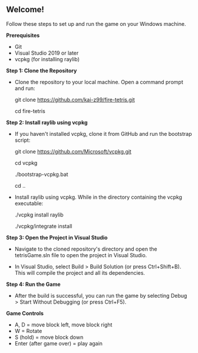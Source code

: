 ## __Welcome!__

Follow these steps to set up and run the  game on your Windows machine.  

__Prerequisites__
- Git
- Visual Studio 2019 or later
- vcpkg (for installing raylib)

__Step 1: Clone the Repository__
- Clone the  repository to your local machine. Open a command prompt and run:

  git clone https://github.com/kai-z99/fire-tetris.git
  
  cd fire-tetris

__Step 2: Install raylib using vcpkg__
- If you haven't installed vcpkg, clone it from GitHub and run the bootstrap script:

  git clone https://github.com/Microsoft/vcpkg.git
  
  cd vcpkg
  
  ./bootstrap-vcpkg.bat
  
  cd ..

- Install raylib using vcpkg. While in the directory containing the vcpkg executable:

  ./vcpkg install raylib

  ./vcpkg/integrate install

__Step 3: Open the Project in Visual Studio__
- Navigate to the cloned repository's directory and open the tetrisGame.sln file to open the project in Visual Studio.
  
- In Visual Studio, select Build > Build Solution (or press Ctrl+Shift+B). This will compile the project and all its dependencies.

__Step 4: Run the Game__
- After the build is successful, you can run the game by selecting Debug > Start Without Debugging (or press Ctrl+F5).

__Game Controls__

- A, D = move block left, move block right
- W = Rotate
- S (hold) = move block down
- Enter (after game over) = play again
